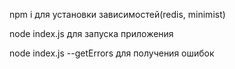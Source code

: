 npm i для установки зависимостей(redis, minimist)

node index.js для запуска приложения

node index.js --getErrors для получения ошибок
